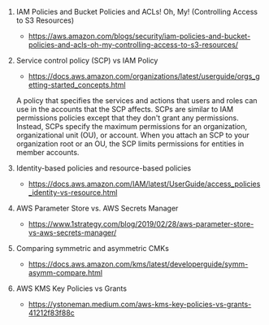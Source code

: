 
1. IAM Policies and Bucket Policies and ACLs! Oh, My! (Controlling Access to S3 Resources)
    - https://aws.amazon.com/blogs/security/iam-policies-and-bucket-policies-and-acls-oh-my-controlling-access-to-s3-resources/

1. Service control policy (SCP) vs IAM Policy
    - https://docs.aws.amazon.com/organizations/latest/userguide/orgs_getting-started_concepts.html

    A policy that specifies the services and actions that users and roles can use in the accounts that the SCP affects. SCPs are similar to IAM permissions policies except that they don't grant any permissions. Instead, SCPs specify the maximum permissions for an organization, organizational unit (OU), or account. When you attach an SCP to your organization root or an OU, the SCP limits permissions for entities in member accounts.

1. Identity-based policies and resource-based policies
    - https://docs.aws.amazon.com/IAM/latest/UserGuide/access_policies_identity-vs-resource.html

1. AWS Parameter Store vs. AWS Secrets Manager
    - https://www.1strategy.com/blog/2019/02/28/aws-parameter-store-vs-aws-secrets-manager/

1. Comparing symmetric and asymmetric CMKs
    - https://docs.aws.amazon.com/kms/latest/developerguide/symm-asymm-compare.html

1. AWS KMS Key Policies vs Grants
    - https://ystoneman.medium.com/aws-kms-key-policies-vs-grants-41212f83f88c